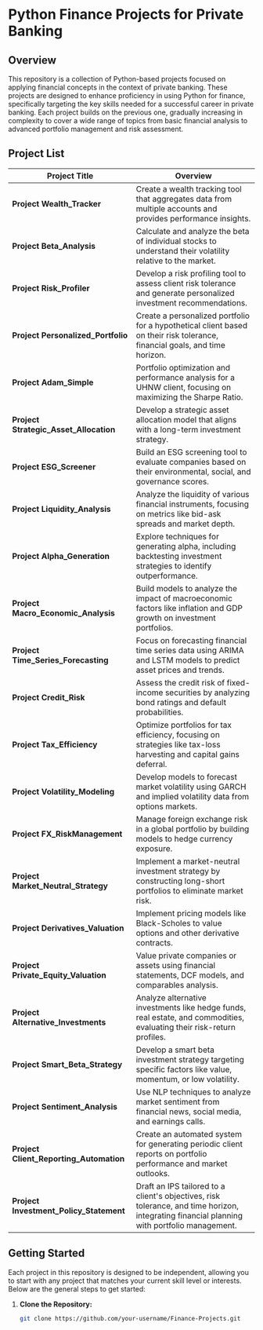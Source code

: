 # Python Finance Projects for Private Banking

## Overview
This repository is a collection of Python-based projects focused on applying financial concepts in the context of private banking. These projects are designed to enhance proficiency in using Python for finance, specifically targeting the key skills needed for a successful career in private banking. Each project builds on the previous one, gradually increasing in complexity to cover a wide range of topics from basic financial analysis to advanced portfolio management and risk assessment.

## Project List

| **Project Title**                | **Overview**                                                                                                  |
|----------------------------------|---------------------------------------------------------------------------------------------------------------|
| **Project Wealth_Tracker**       | Create a wealth tracking tool that aggregates data from multiple accounts and provides performance insights.  |
| **Project Beta_Analysis**        | Calculate and analyze the beta of individual stocks to understand their volatility relative to the market.    |
| **Project Risk_Profiler**        | Develop a risk profiling tool to assess client risk tolerance and generate personalized investment recommendations. |
| **Project Personalized_Portfolio** | Create a personalized portfolio for a hypothetical client based on their risk tolerance, financial goals, and time horizon. |
| **Project Adam_Simple**          | Portfolio optimization and performance analysis for a UHNW client, focusing on maximizing the Sharpe Ratio.   |
| **Project Strategic_Asset_Allocation** | Develop a strategic asset allocation model that aligns with a long-term investment strategy.                  |
| **Project ESG_Screener**         | Build an ESG screening tool to evaluate companies based on their environmental, social, and governance scores. |
| **Project Liquidity_Analysis**   | Analyze the liquidity of various financial instruments, focusing on metrics like bid-ask spreads and market depth. |
| **Project Alpha_Generation**     | Explore techniques for generating alpha, including backtesting investment strategies to identify outperformance. |
| **Project Macro_Economic_Analysis** | Build models to analyze the impact of macroeconomic factors like inflation and GDP growth on investment portfolios. |
| **Project Time_Series_Forecasting** | Focus on forecasting financial time series data using ARIMA and LSTM models to predict asset prices and trends. |
| **Project Credit_Risk**          | Assess the credit risk of fixed-income securities by analyzing bond ratings and default probabilities.         |
| **Project Tax_Efficiency**       | Optimize portfolios for tax efficiency, focusing on strategies like tax-loss harvesting and capital gains deferral. |
| **Project Volatility_Modeling**  | Develop models to forecast market volatility using GARCH and implied volatility data from options markets.     |
| **Project FX_RiskManagement**    | Manage foreign exchange risk in a global portfolio by building models to hedge currency exposure.             |
| **Project Market_Neutral_Strategy** | Implement a market-neutral investment strategy by constructing long-short portfolios to eliminate market risk. |
| **Project Derivatives_Valuation** | Implement pricing models like Black-Scholes to value options and other derivative contracts.                  |
| **Project Private_Equity_Valuation** | Value private companies or assets using financial statements, DCF models, and comparables analysis.          |
| **Project Alternative_Investments** | Analyze alternative investments like hedge funds, real estate, and commodities, evaluating their risk-return profiles. |
| **Project Smart_Beta_Strategy**  | Develop a smart beta investment strategy targeting specific factors like value, momentum, or low volatility. |
| **Project Sentiment_Analysis**   | Use NLP techniques to analyze market sentiment from financial news, social media, and earnings calls.        |
| **Project Client_Reporting_Automation** | Create an automated system for generating periodic client reports on portfolio performance and market outlooks. |
| **Project Investment_Policy_Statement** | Draft an IPS tailored to a client's objectives, risk tolerance, and time horizon, integrating financial planning with portfolio management. |

## Getting Started
Each project in this repository is designed to be independent, allowing you to start with any project that matches your current skill level or interests. Below are the general steps to get started:

1. **Clone the Repository:** 
   ```bash
   git clone https://github.com/your-username/Finance-Projects.git
